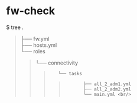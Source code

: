 # fw-check

$ tree
. <br/>
>├── fw.yml <br/>
>├── hosts.yml <br/>
>└── roles <br/>
>>    └── connectivity
>>>        └── tasks
>>>>            ├── all_2_adm1.yml
>>>>            ├── all_2_adm2.yml
>>>>            └── main.yml <br/>
            


